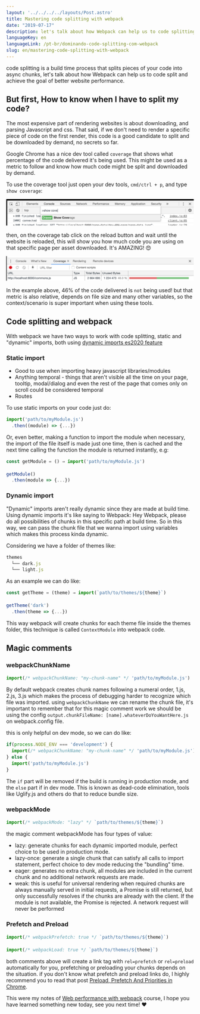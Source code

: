 ```yaml
---
layout: '../../../../layouts/Post.astro'
title: Mastering code splitting with webpack
date: "2019-07-17"
description: let's talk about how Webpack can help us to code splitting and achieve the goal of better website performance.
languageKey: en
languageLink: /pt-br/dominando-code-splitting-com-webpack
slug: en/mastering-code-splitting-with-webpack
---
```


code splitting is a build time process that splits pieces of your code into async chunks, let's talk about how Webpack can help us to code split and achieve the goal of better website performance.


<h2 class="subtitle--separator">But first, How to know when I have to split my code?</h2>

The most expensive part of rendering websites is about downloading, and parsing  Javascript and css. That said, if we don't need to render a specific piece of code on the first render, this code is a good candidate to split and be downloaded by demand, no secrets so far.

Google Chrome has a nice dev tool called `coverage` that shows what percentage of the code delivered it's being used. This might be used as a metric to follow and know how much code might be split and downloaded by demand. 

To use the coverage tool just open your dev tools, `cmd/ctrl + p`, and type `show coverage`:

![image showing how to access coverage tab on chrome dev tools](/images/coverage.png) 

then, on the coverage tab click on the reload button and wait until the website is reloaded, this will show you how much code you are using on that specific page per asset downloaded. It's AMAZING! &#128525;

![image showing coverage tab, where we can see a list of assets downloaded and how much code is not being used in red.](/images/result.png) 

In the example above, 46% of the code delivered is `not` being used! but that metric is also relative, depends on file size and many other variables, so the context/scenario is super important when using these tools.


## Code splitting and webpack

With webpack we have two ways to work with code splitting, static and "dynamic" imports, both using [dynamic imports es2020 feature](https://v8.dev/features/dynamic-import)

### Static import

- Good to use when importing heavy javascript libraries/modules
- Anything temporal - things that aren't visible all the time on your page, tooltip, modal/dialog and even the rest of the page that comes only on scroll could be considered temporal
- Routes

To use static imports on your code just do: 

```js
import('path/to/myModule.js')
  .then((module) => {...})
```

Or, even better, making a function to import the module when necessary, the import of the file itself is made just one time, then is cached and the next time calling the function the module is returned instantly, e.g:

```js
const getModule = () ⇒ import('path/to/myModule.js')

getModule()
  .then(module => {...})
```

### Dynamic import

"Dynamic" imports aren't really dynamic since they are made at build time. Using dynamic imports it's like saying to Webpack: Hey Webpack, please do all possibilities of chunks in this specific path at build time. So in this way, we can pass the chunk file that we wanna import using variables which makes this process kinda dynamic.

Considering we have a folder of themes like:

```js
themes
  └── dark.js
  └── light.js
```

As an example we can do like:

```js
const getTheme = (theme) ⇒ import(`path/to/themes/${theme}`)

getTheme('dark')
  .then(theme => {...})
```

This way webpack will create chunks for each theme file inside the themes folder, this technique is called `ContextModule` into webpack code. 

## Magic comments

### webpackChunkName

```js
import(/* webpackChunkName: "my-chunk-name" */ 'path/to/myModule.js')
```

By default webpack creates chunk names following a numeral order, 1.js, 2.js, 3.js which makes the process of debugging harder to recognize which file was imported. using `webpackChunkName` we can rename the chunk file, it's important to remember that for this magic comment work we should be using the config `output.chunkFileName: [name].whateverDoYouWantHere.js` on webpack.config file.

this is only helpful on dev mode, so we can do like:

```js
if(process.NODE_ENV === 'development') {
  import(/* webpackChunkName: "my-chunk-name" */ 'path/to/myModule.js')
} else {
  import('path/to/myModule.js')
}

```

The `if` part will be removed if the build is running in production mode, and the `else` part if in dev mode. This is known as dead-code elimination, tools like Uglify.js and others do that to reduce bundle size.

### webpackMode

```js
import(/* webpackMode: "lazy" */ `path/to/themes/${theme}`)
```

the magic comment webpackMode has four types of value:

- lazy: generate chunks for each dynamic imported module, perfect choice to be used in production mode.
- lazy-once: generate a single chunk that can satisfy all calls to import statement, perfect  choice to dev mode reducing the "bundling" time.
- eager: generates no extra chunk, all modules are included in the current chunk and no additional network requests are made. 
- weak: this is useful for universal rendering when required chunks are always manually served in initial requests, a Promise is still returned, but only successfully resolves if the chunks are already with the client. If the module is not available, the Promise is rejected. A network request will never be performed

### Prefetch and Preload

```js
import(/* webpackPrefetch: true */ `path/to/themes/${theme}`)

import(/* webpackLoad: true */ `path/to/themes/${theme}`)
```

both comments above will create a link tag with `rel=prefetch` or `rel=preload` automatically for you, prefetching or preloading your chunks depends on the situation. if you don't know what prefetch and preload links do, I highly recommend you to read that post [Preload, Prefetch And Priorities in Chrome](https://medium.com/reloading/preload-prefetch-and-priorities-in-chrome-776165961bbf).

This were my notes of [Web performance with webpack](https://frontendmasters.com/courses/performance-webpack/) course, I hope you have learned something new today, see you next time! ❤️